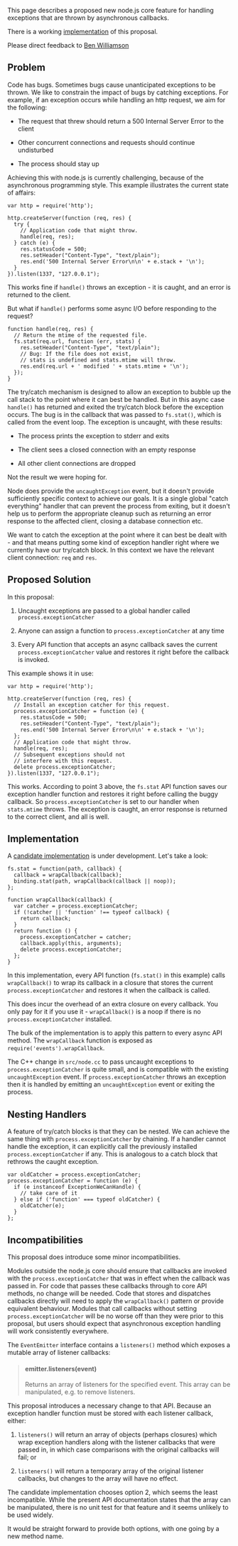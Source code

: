 This page describes a proposed new node.js core feature for handling exceptions that are thrown by asynchronous callbacks.

There is a working [implementation] of this proposal.

Please direct feedback to [Ben Williamson](mailto:benw@pobox.com)

## Problem

Code has bugs. Sometimes bugs cause unanticipated exceptions to be thrown. We like to constrain the impact of bugs by catching exceptions. For example, if an exception occurs while handling an http request, we aim for the following:

* The request that threw should return a 500 Internal Server Error to the client

* Other concurrent connections and requests should continue undisturbed

* The process should stay up

Achieving this with node.js is currently challenging, because of the asynchronous programming style. This example illustrates the current state of affairs:

    var http = require('http');

    http.createServer(function (req, res) {
      try {
        // Application code that might throw.
        handle(req, res);
      } catch (e) {
        res.statusCode = 500;
        res.setHeader("Content-Type", "text/plain");
        res.end('500 Internal Server Error\n\n' + e.stack + '\n');
      }
    }).listen(1337, "127.0.0.1");

This works fine if `handle()` throws an exception - it is caught, and an error is returned to the client.

But what if `handle()` performs some async I/O before responding to the request?

    function handle(req, res) {
      // Return the mtime of the requested file.
      fs.stat(req.url, function (err, stats) {
        res.setHeader("Content-Type", "text/plain");
        // Bug: If the file does not exist,
        // stats is undefined and stats.mtime will throw.
        res.end(req.url + ' modified ' + stats.mtime + '\n');
      });
    }

The try/catch mechanism is designed to allow an exception to bubble up the call stack to the point where it can best be handled. But in this async case `handle()` has returned and exited the try/catch block before the exception occurs. The bug is in the callback that was passed to `fs.stat()`, which is called from the event loop. The exception is uncaught, with these results:

* The process prints the exception to stderr and exits

* The client sees a closed connection with an empty response

* All other client connections are dropped

Not the result we were hoping for.

Node does provide the `uncaughtException` event, but it doesn't provide sufficiently specific context to achieve our goals. It is a single global "catch everything" handler that can prevent the process from exiting, but it doesn't help us to perform the appropriate cleanup such as returning an error response to the affected client, closing a database connection etc.

We want to catch the exception at the point where it can best be dealt with - and that means putting some kind of exception handler right where we currently have our try/catch block. In this context we have the relevant client connection: `req` and `res`.

## Proposed Solution

In this proposal:

1. Uncaught exceptions are passed to a global handler called `process.exceptionCatcher`

2. Anyone can assign a function to `process.exceptionCatcher` at any time

3. Every API function that accepts an async callback saves the current `process.exceptionCatcher` value and restores it right before the callback is invoked.

This example shows it in use:

    var http = require('http');

    http.createServer(function (req, res) {
      // Install an exception catcher for this request.
      process.exceptionCatcher = function (e) {
        res.statusCode = 500;
        res.setHeader("Content-Type", "text/plain");
        res.end('500 Internal Server Error\n\n' + e.stack + '\n');
      };
      // Application code that might throw.
      handle(req, res);
      // Subsequent exceptions should not
      // interfere with this request.
      delete process.exceptionCatcher;
    }).listen(1337, "127.0.0.1");

This works. According to point 3 above, the `fs.stat` API function saves our exception handler function and restores it right before calling the buggy callback. So `process.exceptionCatcher` is set to our handler when `stats.mtime` throws. The exception is caught, an error response is returned to the correct client, and all is well.

## Implementation

A [candidate implementation][implementation] is under development. Let's take a look:

    fs.stat = function(path, callback) {
      callback = wrapCallback(callback);
      binding.stat(path, wrapCallback(callback || noop));
    };

    function wrapCallback(callback) {
      var catcher = process.exceptionCatcher;
      if (!catcher || 'function' !== typeof callback) {
        return callback;
      }
      return function () {
        process.exceptionCatcher = catcher;
        callback.apply(this, arguments);
        delete process.exceptionCatcher;
      };
    }

In this implementation, every API function (`fs.stat()` in this example) calls `wrapCallback()` to wrap its callback in a closure that stores the current `process.exceptionCatcher` and restores it when the callback is called.

This does incur the overhead of an extra closure on every callback. You only pay for it if you use it - `wrapCallback()` is a noop if there is no `process.exceptionCatcher` installed.

The bulk of the implementation is to apply this pattern to every async API method. The `wrapCallback` function is exposed as `require('events').wrapCallback`.

The C++ change in `src/node.cc` to pass uncaught exceptions to `process.exceptionCatcher` is quite small, and is compatible with the existing `uncaughtException` event. If `process.exceptionCatcher` throws an exception then it is handled by emitting an `uncaughtException` event or exiting the process.

## Nesting Handlers

A feature of try/catch blocks is that they can be nested. We can achieve the same thing with `process.exceptionCatcher` by chaining. If a handler cannot handle the exception, it can explicitly call the previously installed `process.exceptionCatcher` if any. This is analogous to a catch block that rethrows the caught exception. 

    var oldCatcher = process.exceptionCatcher;
    process.exceptionCatcher = function (e) {
      if (e instanceof ExceptionWeCanHandle) {
        // take care of it
      } else if ('function' === typeof oldCatcher) {
        oldCatcher(e);
      } 
    };

## Incompatibilities

This proposal does introduce some minor incompatibilities.

Modules outside the node.js core should ensure that callbacks are invoked with the `process.exceptionCatcher` that was in effect when the callback was passed in. For code that passes these callbacks through to core API methods, no change will be needed. Code that stores and dispatches callbacks directly will need to apply the `wrapCallback()` pattern or provide equivalent behaviour. Modules that call callbacks without setting `process.exceptionCatcher` will be no worse off than they were prior to this proposal, but users should expect that asynchronous exception handling will work consistently everywhere.

The `EventEmitter` interface contains a `listeners()` method which exposes a mutable array of listener callbacks:

> #### emitter.listeners(event)
> 
> Returns an array of listeners for the specified event. This array can be
> manipulated, e.g. to remove listeners.

This proposal introduces a necessary change to that API. Because an exception handler function must be stored with each listener callback, either:

1. `listeners()` will return an array of objects (perhaps closures) which wrap exception handlers along with the listener callbacks that were passed in, in which case comparisons with the original callbacks will fail; or

2. `listeners()` will return a temporary array of the original listener callbacks, but changes to the array will have no effect.

The candidate implementation chooses option 2, which seems the least incompatible. While the present API documentation states that the array can be manipulated, there is no unit test for that feature and it seems unlikely to be used widely.

It would be straight forward to provide both options, with one going by a new method name.

[implementation]: https://github.com/benw/node/tree/exceptionCatcher
